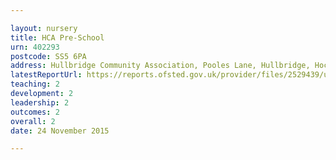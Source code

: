 ```yaml
---

layout: nursery
title: HCA Pre-School
urn: 402293
postcode: SS5 6PA
address: Hullbridge Community Association, Pooles Lane, Hullbridge, Hockley, Essex, SS5 6PA
latestReportUrl: https://reports.ofsted.gov.uk/provider/files/2529439/urn/402293.pdf
teaching: 2
development: 2
leadership: 2
outcomes: 2
overall: 2
date: 24 November 2015

---
```

